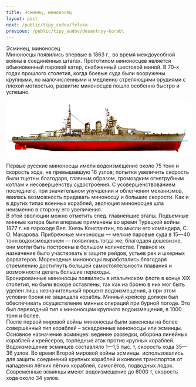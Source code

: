 ```yaml
---
title: Эсминец, миноносец
layout: post
next: /public/tipy_sudov/feluka
previous: /public/tipy_sudov/desantnyy-korabl
---
```


Эсминец, миноносец  
Миноносцы появились впервые в 1863 г., во время междоусобной войны в соединённых штатах. Прототипом миноносцев является обыкновенный паровой катер, снабженный шестовой миной. В 70-х годах прошлого столетия, когда боевые суда были вооружены крупными, но малочисленными и медленно стреляющими орудиями с плохой меткостью, развитие миноносцев пошло особенно быстро и успешно.  
  

![](/assets/img/suda/esminets.gif)  

  
Первые русские миноносцы имели водоизмещение около 75 тонн и скорость хода, не превышавшую 16 узлов; попытки увеличить скорость были тщетны благодаря, главным образом, громоздким огнетрубным котлам и несовершенству судостроения. С усовершенствованием последнего, при значительном улучшении и облегчении механизмов, явилась возможность придавать миноносцу и большие скорости. Как и в других типах военных кораблей, эволюция миноносцев шла неизменно в сторону его увеличения.   
В этой эволюции можно отметить след. главнейшие этапы. Подъемные минные катера были впервые применены во время Typецкой войны 1877 г. на пароходе Вел. Князь Константин, по мысли его командира, С. О. Макарова. Прибрежные миноносцы — мелкие паровые суда в 15—40 тонн водоизмещением — появились тогда же; благодаря дешевизне, они могли быть построены в большом количестве. Главное их назначение было участвовать в защите рейдов, устьев рек и шхерных фарватеров. Мореходные миноносцы выработались благодаря стремлению достигнуть большей самостоятельности плавания и возможности делать большие переходы.   
Бронированные миноносцы появились в итальянском флоте в конце XIX столетия, но были вскоре оставлены, так как на броню в них мог быть уделен лишь незначительный процент водоизмещения, a при этом условии броня не защищала корабль. Минный крейсер должен был обеспечивать осуществление минных операций при бурной погоде. Это был переходный тип к миноносцам крупного водоизмещения, в 1000 тонн и более.   
После первой мировой войны миноносцы были заменены на более совершенный тип кораблей – эскадренные миноносцы или эсминцы. Основное назначение эсминцев: ведение разведки, оборона линейных кораблей и крейсеров, торпедные атак против крупных кораблей. Водоизмещение эсминцев составляло 1—1,5 тыс. т, скорость хода 35—36 узлов. Во время Второй мировой войны эсминцы  использовались для защиты соединений крупных кораблей и конвоев транспортов от нападения лёгких лёгких кораблей, самолётов, подводных лодок. Современные эсминцы имеют водоизмещение до 6000 т, скорость хода около 34 узлов.